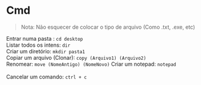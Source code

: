 # Cmd

> Nota: Não esquecer de colocar o tipo de arquivo (Como .txt, .exe, etc)

Entrar numa pasta : `cd desktop` <br>
Listar todos os intens: `dir` <br>
Criar um diretório: `mkdir pasta1`<br>
Copiar um arquivo (Clonar): `copy (Arquivo1) (Arquivo2)`<br>
Renomear: `move (NomeAntigo) (NomeNovo)`
Criar um notepad: `notepad`
<br><br>
Cancelar um comando: `ctrl + c`
